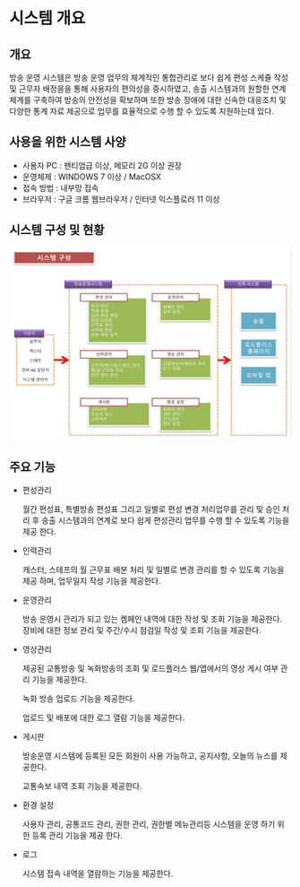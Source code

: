 # 시스템 개요

## 개요

방송 운영 시스템은 방송 운영 업무의 체계적인 통합관리로 보다 쉽게 편성 스케쥴 작성 및 근무자 배정을을 통해 
사용자의 편의성을 중시하였고, 송출 시스템과의 원할한 연계 체계를 구축하여 방송의 안전성을 
확보하며 또한 방송 장애에 대한 신속한 대응조치 및 다양한 통계 자료 제공으로 업무를 효율적으로
수행 할 수 있도록 지원하는데 있다.
	
## 사용을 위한 시스템 사양
		
- 사용자 PC   : 펜티엄급 이상, 메모리 2G 이상 권장
- 운영체제    : WINDOWS 7 이상 / MacOSX
- 접속 방법   : 내부망 접속
- 브라우저    : 구글 크롬 웹브라우저 / 인터넷 익스플로러 11 이상


## 시스템 구성 및 현황

![](image_20160125_093732_capture.png)
		
## 주요 기능

-  편성관리

    월간 편성표, 특별방송 편성표 그리고 일별로 편성 변경 처리업무를 관리 및 승인 처리 후 송출 시스템과의 연계로 보다 쉽게 편성관리 업무를 수행 할 수 있도록 기능을 제공 한다.

- 인력관리
    
    캐스터, 스테프의 월 근무표 배분 처리 및 일별로 변경 관리를 할 수 있도록 기능을 제공 하며, 업무일지 작성 기능을 제공한다.

- 운영관리

    방송 운영시 관리가 되고 있는 켐페인 내역에 대한 작성 및 조회 기능을 제공한다.
    장비에 대한 정보 관리 및 주간/수시 점검일 작성 및 조회 기능을 제공한다. 

- 영상관리
    
    제공된 교통방송 및 녹화방송의 조회 및 로드플러스 웹/앱에서의 영상 게시 여부 관리 기능을 제공한다.
    
    녹화 방송 업로드 기능을 제공한다.
    
    업로드 및 배포에 대한 로그 열람 기능을 제공한다.

- 게시판

    방송운영 시스템에 등록된 모든 회원이 사용 가능하고, 공지사항, 오늘의 뉴스를 제공한다.
    
    교통속보 내역 조회 기능을 제공한다.

- 환경 설정
    
    사용자 관리, 공통코드 관리, 권한 관리, 권한별 메뉴관리등 시스템을 운영 하기 위한 등록 관리 기능을 제공 한다.		

- 로그

    시스템 접속 내역을 열람하는 기능을 제공한다.
    
  
